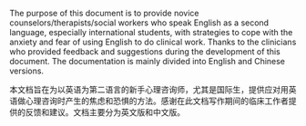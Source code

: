 The purpose of this document is to provide novice counselors/therapists/social workers who speak English as a second language, especially international students, with strategies to cope with the anxiety and fear of using English to do clinical work. Thanks to the clinicians who provided feedback and suggestions during the development of this document. The documentation is mainly divided into English and Chinese versions.

本文档旨在为以英语为第二语言的新手心理咨询师，尤其是国际生，提供应对用英语做心理咨询时产生的焦虑和恐惧的方法。感谢在此文档写作期间的临床工作者提供的反馈和建议。文档主要分为英文版和中文版。

